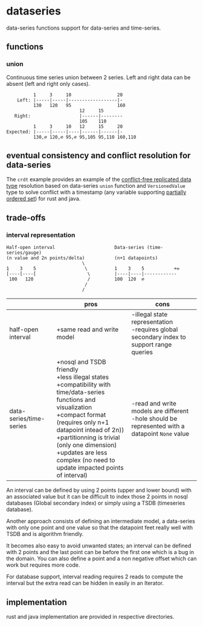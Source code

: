 # dataseries

data-series functions support for data-series and time-series.

## functions

### union

Continuous time series union between 2 series. Left and right data can be absent (left and right only cases).

```
          1     3     10                 20
    Left: |-----|-----|------------------|-
          130   120   95                 160
                           12     15
   Right:                  |------|--------
                           105    110
          1     3     10   12     15     20
Expected: |-----|-----|----|------|------|-
          130,∅ 120,∅ 95,∅ 95,105 95,110 160,110

```

## eventual consistency and conflict resolution for data-series
The ```crdt``` example provides an example of the [conflict-free replicated data type](https://en.wikipedia.org/wiki/Conflict-free_replicated_data_type) resolution based on data-series ```union``` function and ``VersionedValue`` type to solve conflict with a timestamp (any variable supporting [partially ordered set](https://en.wikipedia.org/wiki/Partially_ordered_set)) for rust and java.

## trade-offs

### interval representation

```
Half-open interval                      Data-series (time-series/gauge)
(n value and 2n points/delta)           (n+1 datapoints)
                            \           
1    3    5                  \          1    3    5           +∞
[----[----[                   \         |----|----|------------
 100   120                    /         100  120  ∅
                             /
                            /
```
||pros|cons|
|-|-|-|
|half-open interval|+same read and write model|-illegal state representation<br/>-requires global secondary index to support range queries|
|data-series/time-series|+nosql and TSDB friendly<br/>+less illegal states<br/>+compatibility with time/data-series functions and visualization<br/>+compact format (requires only n+1 datapoint intead of 2n))<br/>+partitionning is trivial (only one dimension)<br/>+updates are less complex (no need to update impacted points of interval)|-read and write models are different<br/>-hole should be represented with a datapoint ```None``` value|

An interval can be defined by using 2 points (upper and lower bound) with an associated value but it can be difficult to index those 2 points in nosql databases (Global secondary index) or simply using a TSDB (timeseries database).

Another approach consists of defining an intermediate model, a data-series with only one point and one value so that the datapoint feet really well with TSDB and is algorithm friendly. 

It becomes also easy to avoid unwanted states; an interval can be defined with 2 points and the last point can be before the first one which is a bug in the domain. You can also define a point and a non negative offset which can work but requires more code.

For database support, interval reading requires 2 reads to compute the interval but the extra read can be hidden in easily in an Iterator.

## implementation

rust and java implementation are provided in respective directories.